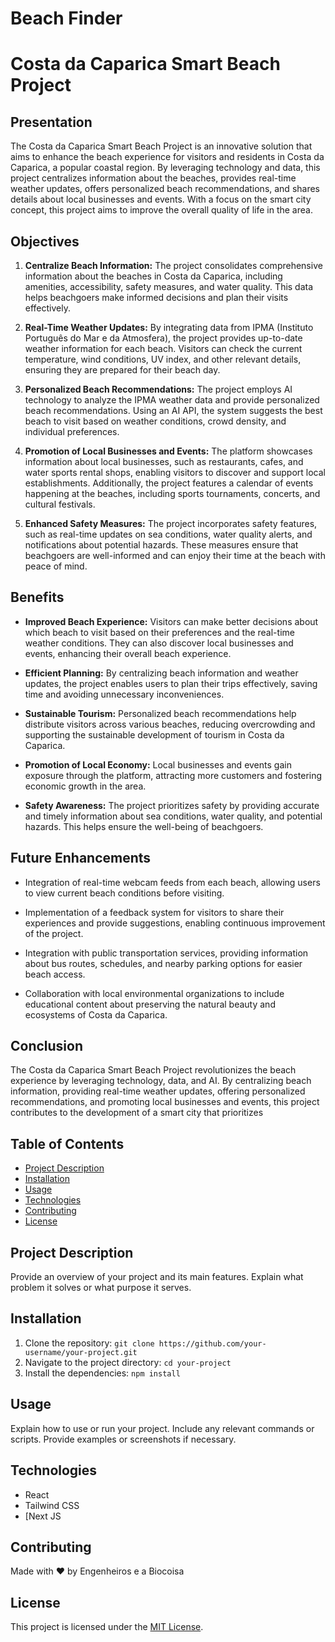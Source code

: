# Beach Finder

# Costa da Caparica Smart Beach Project

## Presentation

The Costa da Caparica Smart Beach Project is an innovative solution that aims to enhance the beach experience for visitors and residents in Costa da Caparica, a popular coastal region. By leveraging technology and data, this project centralizes information about the beaches, provides real-time weather updates, offers personalized beach recommendations, and shares details about local businesses and events. With a focus on the smart city concept, this project aims to improve the overall quality of life in the area.

## Objectives

1. **Centralize Beach Information:** The project consolidates comprehensive information about the beaches in Costa da Caparica, including amenities, accessibility, safety measures, and water quality. This data helps beachgoers make informed decisions and plan their visits effectively.

2. **Real-Time Weather Updates:** By integrating data from IPMA (Instituto Português do Mar e da Atmosfera), the project provides up-to-date weather information for each beach. Visitors can check the current temperature, wind conditions, UV index, and other relevant details, ensuring they are prepared for their beach day.

3. **Personalized Beach Recommendations:** The project employs AI technology to analyze the IPMA weather data and provide personalized beach recommendations. Using an AI API, the system suggests the best beach to visit based on weather conditions, crowd density, and individual preferences.

4. **Promotion of Local Businesses and Events:** The platform showcases information about local businesses, such as restaurants, cafes, and water sports rental shops, enabling visitors to discover and support local establishments. Additionally, the project features a calendar of events happening at the beaches, including sports tournaments, concerts, and cultural festivals.

5. **Enhanced Safety Measures:** The project incorporates safety features, such as real-time updates on sea conditions, water quality alerts, and notifications about potential hazards. These measures ensure that beachgoers are well-informed and can enjoy their time at the beach with peace of mind.

## Benefits

- **Improved Beach Experience:** Visitors can make better decisions about which beach to visit based on their preferences and the real-time weather conditions. They can also discover local businesses and events, enhancing their overall beach experience.

- **Efficient Planning:** By centralizing beach information and weather updates, the project enables users to plan their trips effectively, saving time and avoiding unnecessary inconveniences.

- **Sustainable Tourism:** Personalized beach recommendations help distribute visitors across various beaches, reducing overcrowding and supporting the sustainable development of tourism in Costa da Caparica.

- **Promotion of Local Economy:** Local businesses and events gain exposure through the platform, attracting more customers and fostering economic growth in the area.

- **Safety Awareness:** The project prioritizes safety by providing accurate and timely information about sea conditions, water quality, and potential hazards. This helps ensure the well-being of beachgoers.

## Future Enhancements

- Integration of real-time webcam feeds from each beach, allowing users to view current beach conditions before visiting.

- Implementation of a feedback system for visitors to share their experiences and provide suggestions, enabling continuous improvement of the project.

- Integration with public transportation services, providing information about bus routes, schedules, and nearby parking options for easier beach access.

- Collaboration with local environmental organizations to include educational content about preserving the natural beauty and ecosystems of Costa da Caparica.

## Conclusion

The Costa da Caparica Smart Beach Project revolutionizes the beach experience by leveraging technology, data, and AI. By centralizing beach information, providing real-time weather updates, offering personalized recommendations, and promoting local businesses and events, this project contributes to the development of a smart city that prioritizes


## Table of Contents

- [Project Description](#project-description)
- [Installation](#installation)
- [Usage](#usage)
- [Technologies](#technologies)
- [Contributing](#contributing)
- [License](#license)

## Project Description

Provide an overview of your project and its main features. Explain what problem it solves or what purpose it serves.

## Installation

1. Clone the repository: `git clone https://github.com/your-username/your-project.git`
2. Navigate to the project directory: `cd your-project`
3. Install the dependencies: `npm install`

## Usage

Explain how to use or run your project. Include any relevant commands or scripts. Provide examples or screenshots if necessary.

## Technologies

- React
- Tailwind CSS
- [Next JS

## Contributing

Made with ❤️ by Engenheiros e a Biocoisa

## License


This project is licensed under the [MIT License](https://opensource.org/licenses/MIT).




